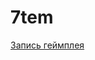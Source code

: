 # 7tem

[Запись геймплея](https://drive.google.com/file/d/1oLptdInR4LbS3yUADyvHkyXahdaSbWlv/view?usp=sharing)